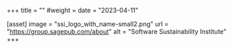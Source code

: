 +++
title = ""
#weight =
date = "2023-04-11"

[asset]
    image = "ssi_logo_with_name-small2.png"
    url = "https://group.sagepub.com/about"
    alt = "Software Sustainability Institute"
+++
